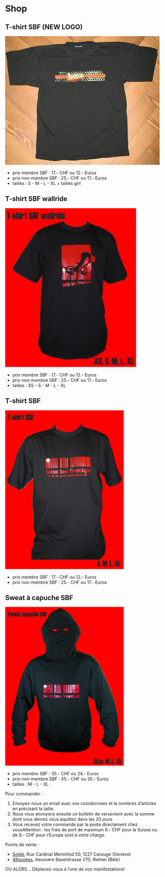 # Shop

<!-- Stéphane Bachmann -->

## T-shirt SBF (NEW LOGO)

![t-shirt_sbf_3](./media/t-shirt_sbf_3.jpg)

- prix membre SBF : 17.- CHF ou 12.- Euros
- prix non-membre SBF : 25.- CHF ou 17.- Euros
- tailles : S - M - L - XL + tailles girl

## T-shirt SBF wallride

![sbf_t-shirt_wallride](./media/sbf_t-shirt_wallride.jpg)

- prix membre SBF : 17.- CHF ou 12.- Euros
- prix non-membre SBF : 25.- CHF ou 17.- Euros
- tailles : XS - S - M - L - XL

## T-shirt SBF

![sbf_t-shirt](./media/sbf_t-shirt.jpg)

- prix membre SBF : 17.- CHF ou 12.- Euros
- prix non-membre SBF : 25.- CHF ou 17.- Euros

## Sweat à capuche SBF

![sbf_pull](./media/sbf_pull.jpg)

- prix membre SBF : 35.- CHF ou 24.- Euros
- prix non-membre SBF : 45.- CHF ou 30.- Euros
- tailles : M - L - XL

Pour commander :

1. Envoyez-nous un email avec vos coordonnées et le nombres d’articles en précisant la taille.
1. Nous vous envoyons ensuite un bulletin de versement avec la somme dont vous devrez vous aquittez dans les 20 jours
1. Vous recevez votre commande par la poste directement chez vousAttention : les frais de port de maximum 6.- CHF pour la Suisse ou de 8.- CHF pour l’Europe sont à votre charge.

Points de vente :

- [Solde](http://www.sold-sports.ch/), Rue Cardinal Mermillod 50, 1227 Carouge (Genève)
- [48spokes](mailto:48spokes@balcab.ch), Aeussere Baselstrasse 270, Riehen (Bâle)

OU ALORS... Déplacez-vous à l’une de nos manifestations!
